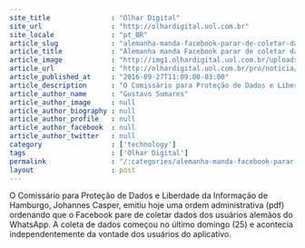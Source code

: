 ```yaml
---
site_title               : "Olhar Digital"
site_url                 : "http://olhardigital.uol.com.br"
site_locale              : "pt_BR"
article_slug             : "alemanha-manda-facebook-parar-de-coletar-dados-do-whatsapp"
article_title            : "Alemanha manda Facebook parar de coletar dados do WhatsApp"
article_image            : "http://img1.olhardigital.uol.com.br/uploads/acervo_imagens/2016/01/20160113182055_660_420.jpg"
article_url              : "http://olhardigital.uol.com.br/pro/noticia/alemanha-manda-facebook-parar-de-coletar-dados-do-whatsapp/62531"
article_published_at     : "2016-09-27T11:09:00-03:00"
article_description      : "O Comissário para Proteção de Dados e Liberdade da Informação de Hamburgo, Johannes Casper, emitiu hoje uma ordem administrativa (pdf) ordenando que o Facebook pare de coletar dados dos usuários alemãos do WhatsApp. A coleta de dados começou no último domingo (25) e acontecia independentemente da vontade dos usuários do aplicativo."
article_author_name      : "Gustavo Sumares"
article_author_image     : null
article_author_biography : null
article_author_profile   : null
article_author_facebook  : null
article_author_twitter   : null
category                 : ['technology']
tags                     : ['Olhar Digital']
permalink                : "/:categories/alemanha-manda-facebook-parar-de-coletar-dados-do-whatsapp/"
layout                   : post
---
```


O Comissário para Proteção de Dados e Liberdade da Informação de Hamburgo, Johannes Casper, emitiu hoje uma ordem administrativa (pdf) ordenando que o Facebook pare de coletar dados dos usuários alemãos do WhatsApp. A coleta de dados começou no último domingo (25) e acontecia independentemente da vontade dos usuários do aplicativo.
